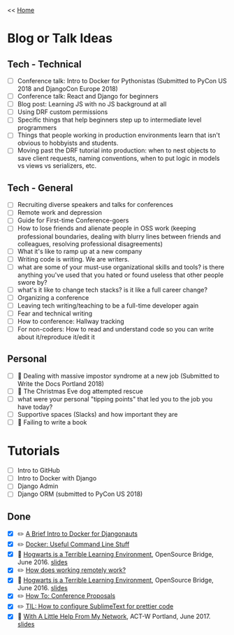 << [Home](../README.md)

# Blog or Talk Ideas

## Tech - Technical 
- [ ] Conference talk: Intro to Docker for Pythonistas (Submitted to PyCon US 2018 and DjangoCon Europe 2018) 
- [ ] Conference talk: React and Django for beginners 
- [ ] Blog post: Learning JS with no JS background at all 
- [ ] Using DRF custom permissions 
- [ ] Specific things that help beginners step up to intermediate level programmers
- [ ] Things that people working in production environments learn that isn't obvious to hobbyists and students.
- [ ] Moving past the DRF tutorial into production: when to nest objects to save client requests, naming conventions, when to put logic in models vs views vs serializers, etc. 

## Tech - General 
- [ ] Recruiting diverse speakers and talks for conferences
- [ ] Remote work and depression
- [ ] Guide for First-time Conference-goers
- [ ] How to lose friends and alienate people in OSS work (keeping professional boundaries, dealing with blurry lines between friends and colleagues, resolving professional disagreements)
- [ ] What it's like to ramp up at a new company 
- [ ] Writing code is writing. We are writers. 
- [ ] what are some of your must-use organizational skills and tools? is there anything you've used that you hated or found useless that other people swore by?
- [ ] what's it like to change tech stacks? is it like a full career change?
- [ ] Organizing a conference 
- [ ] Leaving tech writing/teaching to be a full-time developer again 
- [ ] Fear and technical writing 
- [ ] How to conference: Hallway tracking 
- [ ] For non-coders: How to read and understand code so you can write about it/reproduce it/edit it

## Personal 
- [ ] 🥐 Dealing with massive impostor syndrome at a new job (Submitted to Write the Docs Portland 2018) 
- [ ] 🥐 The Christmas Eve dog attempted rescue 
- [ ] what were your personal "tipping points" that led you to the job you have today?
- [ ] Supportive spaces (Slacks) and how important they are 
- [ ] 🥐  Failing to write a book 

# Tutorials 

- [ ] Intro to GitHub 
- [ ] Intro to Docker with Django 
- [ ] Django Admin 
- [ ] Django ORM (submitted to PyCon US 2018) 

## Done 

- [x] ✏️ [A Brief Intro to Docker for Djangonauts](https://www.revsys.com/tidbits/brief-intro-docker-djangonauts/) 
- [x] ✏️ [Docker: Useful Command Line Stuff](https://www.revsys.com/tidbits/docker-useful-command-line-stuff/) 
- [x] 📣 [Hogwarts is a Terrible Learning Environment](http://opensourcebridge.org/proposals/1815), OpenSource Bridge, June 2016. [slides](https://speakerdeck.com/williln/hogwarts-is-a-terrible-learning-environment-discuss)
- [x] ✏️ [How does working remotely work?](https://www.laceyhenschel.com/blog/remote-work)
- [x] 📣 [Hogwarts is a Terrible Learning Environment](http://opensourcebridge.org/proposals/1815), OpenSource Bridge, June 2016. [slides](https://speakerdeck.com/williln/hogwarts-is-a-terrible-learning-environment-discuss)
- [x] ✏️ [How To: Conference Proposals](https://www.laceyhenschel.com/blog/2017/2/13/how-to-conference-proposals) 
- [x] ✏️ [TIL: How to configure SublimeText for prettier code](https://www.laceyhenschel.com/blog/2017/10/20/til-how-to-configure-sublimetext-for-prettier-code) 
- [x] 📣 [With A Little Help From My Network](https://drive.google.com/file/d/0Bwky88uBblT2QlBUUlRFOEZyVzg/view), ACT-W Portland, June 2017. [slides](https://speakerdeck.com/williln/with-a-little-help-from-my-network)
